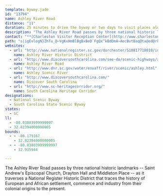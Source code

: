 ```yaml
---
template: byway.jade
id: "13794"
name: Ashley River Road
distance: "11"
duration: 25 minutes to drive the byway or two days to visit places along the way.
description: "The Ashley River Road passes by three national historic landmarks -- Saint Andrew's Episcopal Church, Drayton Hall and Middleton Place -- as it traverses a National Register Historic District that traces the history of European and African settlement, commerce and industry from their colonial origins to the present. "
contact: "**[Charleston Visitor Reception Center](http://www.charlestoncvb.com)**  \r\n 843-853-8000  \r\n\r\n"
path: "s|igEvlogN}ZhTu_@~VgKxHmBlBgBxBeD`FgQx^kBdDmA~AecBvtBaq@tx@ed@rk@kDrDad@fl@{DrEaLhP_Pj`@gXbx@mBhL{AfMgAfL{C~Um@fCoA~B}h@hy@kLhOyTjXkHfH{F|C_TbKiD`CuOrQer@nr@iI`JsCrDgnA~`B"
websites: 
  - url: "http://www.nationalregister.sc.gov/dorchester/S10817718010/index.htm"
    name: Ashley River Historic District
  - url: "http://www.discoversouthcarolina.com/see-do/scenic-highways/ash-river-byway/"
    name: Ashley River Road
  - url: "http://www.dnr.sc.gov/water/envaff/river/scenic/ashley.html"
    name: Ashley Scenic River
  - url: "http://www.discoversouthcarolina.com/"
    name: Discover South Carolina
  - url: "http://www.sc-heritagecorridor.org/"
    name: South Carolina Heritage Corridor
designations: 
  - National Scenic Byway
  - South Carolina State Scenic Byway
states: 
  - SC
ll: 
  - -80.03803999999997
  - 32.82394000000005
bounds: 
  - - -80.179167
    - 32.82394000000005
  - - -80.03803999999997
    - 32.935944

---
```


The Ashley River Road passes by three national historic landmarks -- Saint Andrew's Episcopal Church, Drayton Hall and Middleton Place -- as it traverses a National Register Historic District that traces the history of European and African settlement, commerce and industry from their colonial origins to the present. 